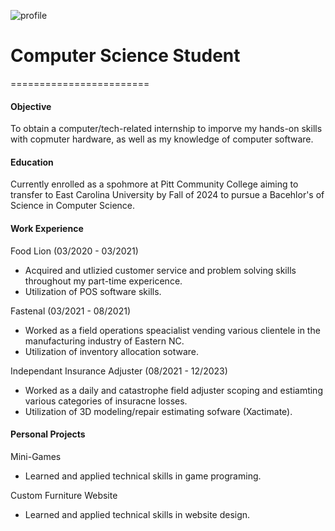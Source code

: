 ![profile](https://github.com/Carson2001/portfolio/assets/154708874/14918528-2f60-459d-b983-111794e90e2c)

# Computer Science Student
========================

#### Objective
To obtain a computer/tech-related internship to imporve my hands-on skills with copmuter hardware, as well as my knowledge of computer software. 

#### Education
Currently enrolled as a spohmore at Pitt Community College aiming to transfer to East Carolina University by Fall of 2024 to pursue a Bacehlor's of Science in Computer Science.

#### Work Experience
Food Lion (03/2020 - 03/2021)
- Acquired and utlizied customer service and problem solving skills throughout my part-time expericence.
- Utilization of POS software skills.

Fastenal (03/2021 - 08/2021)
- Worked as a field operations speacialist vending various clientele in the manufacturing industry of Eastern NC.
- Utilization of inventory allocation sotware.
  
Independant Insurance Adjuster (08/2021 - 12/2023)
- Worked as a daily and catastrophe field adjuster scoping and estiamting various categories of insuracne losses. 
- Utilization of 3D modeling/repair estimating sofware (Xactimate).
  
  
#### Personal Projects
Mini-Games
- Learned and applied technical skills in game programing.
  
Custom Furniture Website
- Learned and applied technical skills in website design.

